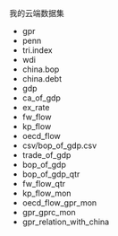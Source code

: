 我的云端数据集

- gpr
- penn
- tri.index
- wdi
- china.bop
- china.debt
- gdp
- ca_of_gdp
- ex_rate
- fw_flow
- kp_flow
- oecd_flow
- csv/bop_of_gdp.csv
- trade_of_gdp
- bop_of_gdp
- bop_of_gdp_qtr
- fw_flow_qtr
- kp_flow_mon
- oecd_flow_gpr_mon
- gpr_gprc_mon
- gpr_relation_with_china
